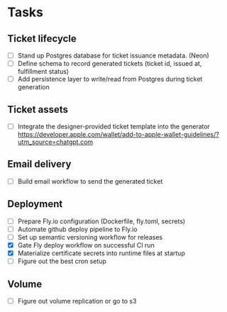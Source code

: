 # Tasks

## Ticket lifecycle
- [ ] Stand up Postgres database for ticket issuance metadata. (Neon)
- [ ] Define schema to record generated tickets (ticket id, issued at, fulfillment status)
- [ ] Add persistence layer to write/read from Postgres during ticket generation

## Ticket assets
- [ ] Integrate the designer-provided ticket template into the generator
https://developer.apple.com/wallet/add-to-apple-wallet-guidelines/?utm_source=chatgpt.com

## Email delivery
- [ ] Build email workflow to send the generated ticket

## Deployment
- [ ] Prepare Fly.io configuration (Dockerfile, fly.toml, secrets)
- [ ] Automate github deploy pipeline to Fly.io
- [ ] Set up semantic versioning workflow for releases
- [x] Gate Fly deploy workflow on successful CI run
- [x] Materialize certificate secrets into runtime files at startup
- [ ] Figure out the best cron setup

## Volume
- [ ] Figure out volume replication or go to s3
